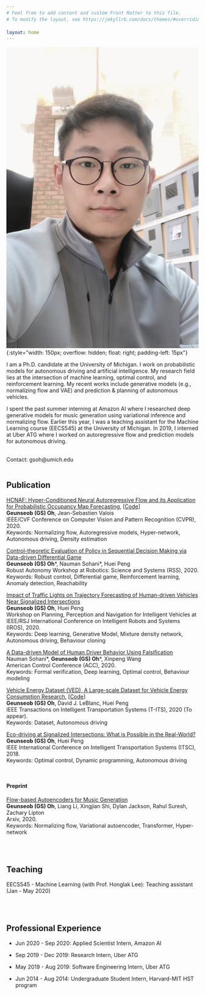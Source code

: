 ```yaml
---
# Feel free to add content and custom Front Matter to this file.
# To modify the layout, see https://jekyllrb.com/docs/themes/#overriding-theme-defaults

layout: home
---
```



![GS Oh](assets/img/GS_profile.JPG){:style="width: 150px; overflow: hidden; float: right; padding-left: 15px"}

I am a Ph.D. candidate at the University of Michigan. I work on probabilistic models for autonomous driving and artificial intelligence. My research field lies at the intersection of machine learning, optimal control, and reinforcement learning. My recent works include generative models (e.g., normalizing flow and VAE) and prediction & planning of autonomous vehicles.

I spent the past summer interning at Amazon AI where I researched deep generative models for music generation using variational inference and normalizing flow. Earlier this year, I was a teaching assistant for the Machine Learning course (EECS545) at the University of Michigan. In 2019, I interned at Uber ATG where I worked on autoregressive flow and prediction models for autonomous driving.

<br />
Contact: gsoh@umich.edu

<br />
<br />

## Publication

[HCNAF: Hyper-Conditioned Neural Autoregressive Flow and its Application for Probabilistic Occupancy Map Forecasting](https://openaccess.thecvf.com/content_CVPR_2020/html/Oh_HCNAF_Hyper-Conditioned_Neural_Autoregressive_Flow_and_its_Application_for_Probabilistic_CVPR_2020_paper.html), [[Code](https://github.com/gsoh/HCNAF)]\
**Geunseob (GS) Oh**, Jean-Sebastien Valois\
IEEE/CVF Conference on Computer Vision and Pattern Recognition (CVPR), 2020.\
Keywords: Normalizing flow, Autoregressive models, Hyper-network, Autonomous driving, Density estimation
<br />

[Control-theoretic Evaluation of Policy in Sequential Decision Making via Data-driven Differential Game](https://openreview.net/forum?id=Df227Ih8tqY)\
**Geunseob (GS) Oh**\*, Nauman Sohani\*, Huei Peng\
Robust Autonomy Workshop at Robotics: Science and Systems (RSS), 2020.\
Keywords: Robust control, Differential game, Reinforcement learning, Anomaly detection, Reachability
<br />

[Impact of Traffic Lights on Trajectory Forecasting of Human-driven Vehicles Near Signalized Intersections](https://arxiv.org/abs/1906.00486.pdf)\
**Geunseob (GS) Oh**, Huei Peng\
Workshop on Planning, Perception and Navigation for Intelligent Vehicles at IEEE/RSJ International Conference on Intelligent Robots and Systems (IROS), 2020.\
Keywords: Deep learning, Generative Model, Mixture density network, Autonomous driving, Behaviour cloning
<br />

[A Data-driven Model of Human Driver Behavior Using Falsification](https://arxiv.org/abs/1912.08361.pdf)\
Nauman Sohani\*, **Geunseob (GS) Oh**\*, Xinpeng Wang\
American Control Conference (ACC), 2020.\
Keywords: Formal verification, Deep learning, Optimal control, Behaviour modeling
<br />

[Vehicle Energy Dataset (VED), A Large-scale Dataset for Vehicle Energy Consumption Research](https://doi.org/10.1109/TITS.2020.3035596), [[Code](https://github.com/gsoh/VED)]\
**Geunseob (GS) Oh**, David J. LeBlanc, Huei Peng\
IEEE Transactions on Intelligent Transportation Systems (T-ITS), 2020 (To appear).\
Keywords: Dataset, Autonomous driving
<br />

[Eco-driving at Signalized Intersections: What is Possible in the Real-World?](https://ieeexplore.ieee.org/document/8569588)\
**Geunseob (GS) Oh**, Huei Peng\
IEEE International Conference on Intelligent Transportation Systems (ITSC), 2018.\
Keywords: Optimal control, Dynamic programming, Autonomous driving

<br />

#### Preprint

[Flow-based Autoencoders for Music Generation]()\
**Geunseob (GS) Oh**, Liang Li, Xingjian Shi, Dylan Jackson, Rahul Suresh, Zachary Lipton\
Arxiv, 2020.\
Keywords: Normalizing flow, Variational autoencoder, Transformer, Hyper-network

<br />
<br />

## Teaching
EECS545 - Machine Learning (with Prof. Honglak Lee): Teaching assistant (Jan - May 2020)

<br />
<br />

## Professional Experience
- Jun 2020 - Sep 2020: Applied Scientist Intern, Amazon AI

- Sep 2019 - Dec 2019: Research Intern, Uber ATG

- May 2019 - Aug 2019: Software Engineering Intern, Uber ATG

- Jun 2014 - Aug 2014: Undergraduate Student Intern, Harvard-MIT HST program
